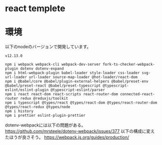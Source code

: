 # react templete

# 環境
以下のnodeのバージョンで開発しています。
```
v12.13.0
```

```
npm i webpack webpack-cli webpack-dev-server fork-ts-checker-webpack-plugin dotenv dotenv-expand
npm i html-webpack-plugin babel-loader style-loader css-loader svg-url-loader url-loader source-map-loader @hot-loader/react-dom
npm i @babel/core @babel/plugin-external-helpers @babel/preset-env @babel/preset-react @babel/preset-typescript @typescript-eslint/eslint-plugin @typescript-eslint/parser
npm i react react-dom react-scripts react-router-dom connected-react-router redux @reduxjs/toolkit
npm i typescript @types/react @types/react-dom @types/react-router-dom @types/react-redux @types/node
npm i history
npm i prettier eslint-plugin-prettier
```

dotenv-webpackには以下の問題がある。
https://github.com/mrsteele/dotenv-webpack/issues/377
以下の構成に変えたほうが良さそう。
https://webpack.js.org/guides/production/